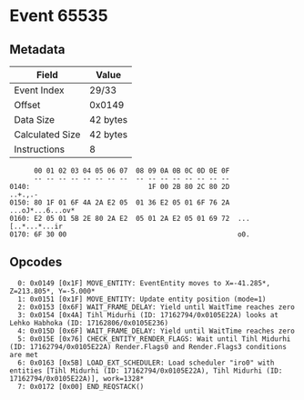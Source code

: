# Event 65535

## Metadata

| Field           | Value    |
|-----------------|----------|
| Event Index     | 29/33    |
| Offset          | 0x0149   |
| Data Size       | 42 bytes |
| Calculated Size | 42 bytes |
| Instructions    | 8        |

```
      00 01 02 03 04 05 06 07  08 09 0A 0B 0C 0D 0E 0F
      -- -- -- -- -- -- -- --  -- -- -- -- -- -- -- --
0140:                             1F 00 2B 80 2C 80 2D           ..+.,.-
0150: 80 1F 01 6F 4A 2A E2 05  01 36 E2 05 01 6F 76 2A  ...oJ*...6...ov*
0160: E2 05 01 5B 2E 80 2A E2  05 01 2A E2 05 01 69 72  ...[..*...*...ir
0170: 6F 30 00                                          o0.             
```

## Opcodes

```
  0: 0x0149 [0x1F] MOVE_ENTITY: EventEntity moves to X=-41.285*, Z=213.805*, Y=-5.000*
  1: 0x0151 [0x1F] MOVE_ENTITY: Update entity position (mode=1)
  2: 0x0153 [0x6F] WAIT_FRAME_DELAY: Yield until WaitTime reaches zero
  3: 0x0154 [0x4A] Tihl Midurhi (ID: 17162794/0x0105E22A) looks at Lehko Habhoka (ID: 17162806/0x0105E236)
  4: 0x015D [0x6F] WAIT_FRAME_DELAY: Yield until WaitTime reaches zero
  5: 0x015E [0x76] CHECK_ENTITY_RENDER_FLAGS: Wait until Tihl Midurhi (ID: 17162794/0x0105E22A) Render.Flags0 and Render.Flags3 conditions are met
  6: 0x0163 [0x5B] LOAD_EXT_SCHEDULER: Load scheduler "iro0" with entities [Tihl Midurhi (ID: 17162794/0x0105E22A), Tihl Midurhi (ID: 17162794/0x0105E22A)], work=1328*
  7: 0x0172 [0x00] END_REQSTACK()
```
